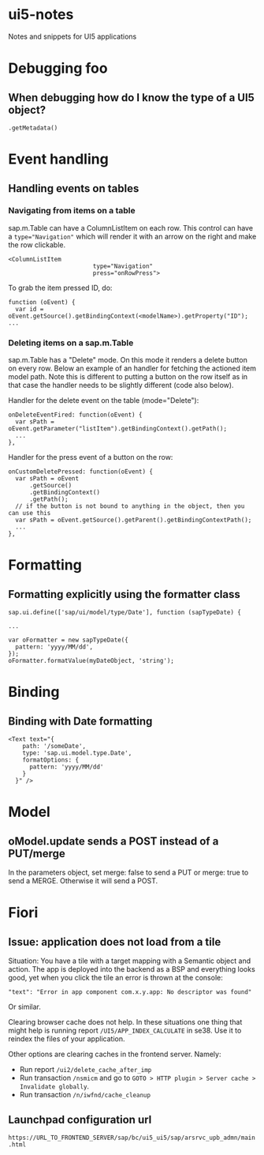 # ui5-notes

Notes and snippets for UI5 applications

# Debugging foo

## When debugging how do I know the type of a UI5 object? 

```
.getMetadata()
```

# Event handling

## Handling events on tables

### Navigating from items on a table

sap.m.Table can have a ColumnListItem on each row. This control can have a `type="Navigation"` which will render it with an arrow on the right and make the row clickable.

```
<ColumnListItem
						type="Navigation"
						press="onRowPress">
```

To grab the item pressed ID, do:

```
function (oEvent) {
  var id = oEvent.getSource().getBindingContext(<modelName>).getProperty("ID");
...
```

### Deleting items on a sap.m.Table

sap.m.Table has a "Delete" mode. On this mode it renders a delete button on every row. Below an example of an handler for fetching the actioned item model path. Note this is different to putting a button on the row itself as in that case the handler needs to be slightly different (code also below).

Handler for the delete event on the table (mode="Delete"):

```
onDeleteEventFired: function(oEvent) {
  var sPath = oEvent.getParameter("listItem").getBindingContext().getPath();
  ...
},
```

Handler for the press event of a button on the row:

```
onCustomDeletePressed: function(oEvent) {
  var sPath = oEvent
      .getSource()
      .getBindingContext()
      .getPath();
  // if the button is not bound to anything in the object, then you can use this
  var sPath = oEvent.getSource().getParent().getBindingContextPath();
  ...
},
```

# Formatting

## Formatting explicitly using the formatter class

```
sap.ui.define(['sap/ui/model/type/Date'], function (sapTypeDate) {

...

var oFormatter = new sapTypeDate({
  pattern: 'yyyy/MM/dd',
});
oFormatter.formatValue(myDateObject, 'string');
```

# Binding

## Binding with Date formatting

```
<Text text="{
    path: '/someDate',
    type: 'sap.ui.model.type.Date',
    formatOptions: {
      pattern: 'yyyy/MM/dd'
    }
  }" />
```

# Model

## oModel.update sends a POST instead of a PUT/merge

In the parameters object, set merge: false to send a PUT or merge: true to send a MERGE. Otherwise it will send a POST.


# Fiori

## Issue: application does not load from a tile

Situation: You have a tile with a target mapping with a Semantic object and action. The app is deployed into the backend as a BSP and everything looks good, yet when you click the tile an error is thrown at the console:

```
"text": "Error in app component com.x.y.app: No descriptor was found"
```
Or similar.

Clearing browser cache does not help. In these situations one thing that might help is running report `/UI5/APP_INDEX_CALCULATE` in se38.
Use it to reindex the files of your application.

Other options are clearing caches in the frontend server. Namely:

- Run report `/ui2/delete_cache_after_imp`
- Run transaction `/nsmicm` and go to `GOTO > HTTP plugin > Server cache > Invalidate globally`.
- Run transaction `/n/iwfnd/cache_cleanup`

## Launchpad configuration url

`https://URL_TO_FRONTEND_SERVER/sap/bc/ui5_ui5/sap/arsrvc_upb_admn/main.html`

